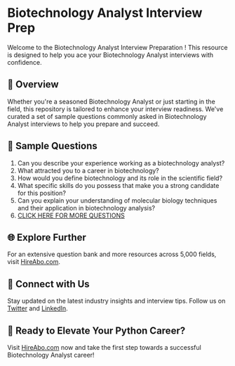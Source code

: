 # Biotechnology Analyst Interview Prep

Welcome to the Biotechnology Analyst Interview Preparation ! This resource is designed to help you ace your Biotechnology Analyst interviews with confidence.

## 🚀 Overview

Whether you're a seasoned Biotechnology Analyst or just starting in the field, this repository is tailored to enhance your interview readiness. We've curated a set of sample questions commonly asked in Biotechnology Analyst interviews to help you prepare and succeed.

## 📝 Sample Questions

1. Can you describe your experience working as a biotechnology analyst?
2. What attracted you to a career in biotechnology?
3. How would you define biotechnology and its role in the scientific field?
4. What specific skills do you possess that make you a strong candidate for this position?
5. Can you explain your understanding of molecular biology techniques and their application in biotechnology analysis?
6. [CLICK HERE FOR MORE QUESTIONS](https://hireabo.com/job/5_1_47/Biotechnology%20Analyst)

## 🌐 Explore Further

For an extensive question bank and more resources across 5,000 fields, visit [HireAbo.com](https://www.hireabo.com).

## 📱 Connect with Us

Stay updated on the latest industry insights and interview tips. Follow us on [Twitter](https://twitter.com/hireabo) and [LinkedIn](https://www.linkedin.com/in/hire-abo-3609972a8/).

## 🚀 Ready to Elevate Your Python Career?

Visit [HireAbo.com](https://www.hireabo.com) now and take the first step towards a successful Biotechnology Analyst career!